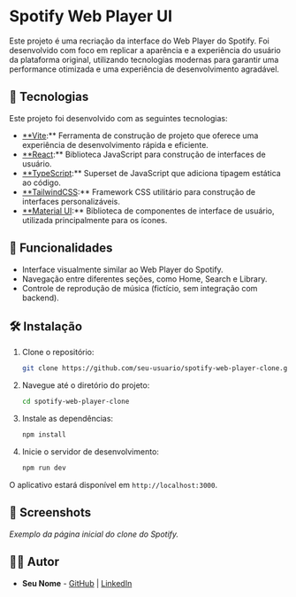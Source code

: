 # Spotify Web Player UI

Este projeto é uma recriação da interface do Web Player do Spotify. Foi desenvolvido com foco em replicar a aparência e a experiência do usuário da plataforma original, utilizando tecnologias modernas para garantir uma performance otimizada e uma experiência de desenvolvimento agradável.

## 🚀 Tecnologias

Este projeto foi desenvolvido com as seguintes tecnologias:

- [\*\*Vite](https://vitejs.dev/):\*\* Ferramenta de construção de projeto que oferece uma experiência de desenvolvimento rápida e eficiente.
- [\*\*React](https://reactjs.org/):\*\* Biblioteca JavaScript para construção de interfaces de usuário.
- [\*\*TypeScript](https://www.typescriptlang.org/):\*\* Superset de JavaScript que adiciona tipagem estática ao código.
- [\*\*TailwindCSS](https://tailwindcss.com/):\*\* Framework CSS utilitário para construção de interfaces personalizáveis.
- [\*\*Material UI](https://mui.com/):\*\* Biblioteca de componentes de interface de usuário, utilizada principalmente para os ícones.

## 🎨 Funcionalidades

- Interface visualmente similar ao Web Player do Spotify.
- Navegação entre diferentes seções, como Home, Search e Library.
- Controle de reprodução de música (fictício, sem integração com backend).

## 🛠️ Instalação

1. Clone o repositório:

   ```bash
   git clone https://github.com/seu-usuario/spotify-web-player-clone.git
   ```

2. Navegue até o diretório do projeto:

   ```bash
   cd spotify-web-player-clone
   ```

3. Instale as dependências:

   ```bash
   npm install
   ```

4. Inicie o servidor de desenvolvimento:

   ```bash
   npm run dev
   ```

O aplicativo estará disponível em `http://localhost:3000`.

## 📸 Screenshots

_Exemplo da página inicial do clone do Spotify._

## 👨‍💻 Autor

- **Seu Nome** - [GitHub](https://github.com/pedroaguiarbs) | [LinkedIn](https://www.linkedin.com/in/pedroaguiarbs/)
